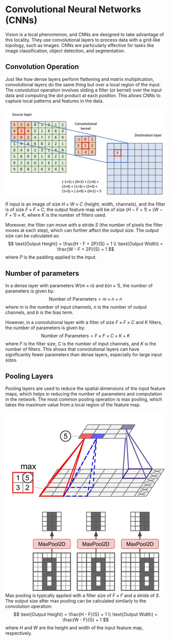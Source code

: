 # Convolutional Neural Networks (CNNs)
Vision is a local phenomenon, and CNNs are designed to take advantage of this locality. They use convolutional layers to process data with a grid-like topology, such as images. CNNs are particularly effective for tasks like image classification, object detection, and segmentation.

## Convolution Operation
Just like how dense layers perform flattening and matrix multiplication, convolutional layers do the same thing but over a local region of the input. The convolution operation involves sliding a filter (or kernel) over the input data and computing the dot product at each position. This allows CNNs to capture local patterns and features in the data.

![cnn](./images/cnn.png)

If input is an image of size $H \times W \times C$ (height, width, channels), and the filter is of size $F \times F \times C$, the output feature map will be of size $(H - F + 1) \times (W - F + 1) \times K$, where $K$ is the number of filters used.

Moreover, the filter can move with a stride $S$ (the number of pixels the filter moves at each step), which can further affect the output size. The output size can be calculated as:
$$
\text{Output Height} = \frac{H - F + 2P}{S} + 1 \\
\text{Output Width} = \frac{W - F + 2P}{S} + 1
$$
where $P$ is the padding applied to the input.


## Number of parameters
In a dense layer with parameters $W (m\times n)$ and $b (n \times 1)$, the number of parameters is given by:
$$
\text{Number of Parameters} = m \times n + n
$$
where $m$ is the number of input channels, $n$ is the number of output channels, and $b$ is the bias term.

However, in a convolutional layer with a filter of size $F \times F \times C$ and $K$ filters, the number of parameters is given by:
$$
\text{Number of Parameters} = F \times F \times C \times K + K
$$
where $F$ is the filter size, $C$ is the number of input channels, and $K$ is the number of filters. This shows that convolutional layers can have significantly fewer parameters than dense layers, especially for large input sizes.

## Pooling Layers
Pooling layers are used to reduce the spatial dimensions of the input feature maps, which helps in reducing the number of parameters and computation in the network. The most common pooling operation is max pooling, which takes the maximum value from a local region of the feature map.

![pooling](./images/pooling.png)
Max pooling is typically applied with a filter size of $F \times F$ and a stride of $S$. The output size after max pooling can be calculated similarly to the convolution operation:
$$
\text{Output Height} = \frac{H - F}{S} + 1 \\
\text{Output Width} = \frac{W - F}{S} + 1
$$
where $H$ and $W$ are the height and width of the input feature map, respectively.
